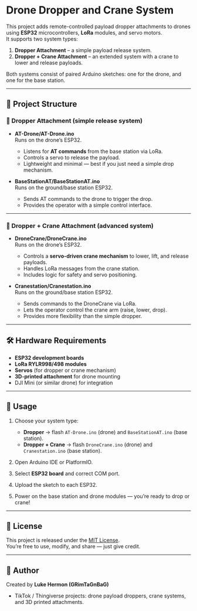# Drone Dropper and Crane System

This project adds remote-controlled payload dropper attachments to drones using **ESP32** microcontrollers, **LoRa** modules, and servo motors.  
It supports two system types:

1. **Dropper Attachment** – a simple payload release system.  
2. **Dropper + Crane Attachment** – an extended system with a crane to lower and release payloads.  

Both systems consist of paired Arduino sketches: one for the drone, and one for the base station.

---

## 📂 Project Structure

### 🔹 Dropper Attachment (simple release system)
- **AT-Drone/AT-Drone.ino**  
  Runs on the drone’s ESP32.  
  - Listens for **AT commands** from the base station via LoRa.  
  - Controls a servo to release the payload.  
  - Lightweight and minimal — best if you just need a simple drop mechanism.  

- **BaseStationAT/BaseStationAT.ino**  
  Runs on the ground/base station ESP32.  
  - Sends AT commands to the drone to trigger the drop.  
  - Provides the operator with a simple control interface.  

---

### 🔹 Dropper + Crane Attachment (advanced system)
- **DroneCrane/DroneCrane.ino**  
  Runs on the drone’s ESP32.  
  - Controls a **servo-driven crane mechanism** to lower, lift, and release payloads.  
  - Handles LoRa messages from the crane station.  
  - Includes logic for safety and servo positioning.  

- **Cranestation/Cranestation.ino**  
  Runs on the ground/base station ESP32.  
  - Sends commands to the DroneCrane via LoRa.  
  - Lets the operator control the crane arm (raise, lower, drop).  
  - Provides more flexibility than the simple dropper.  

---

## 🛠 Hardware Requirements
- **ESP32 development boards**  
- **LoRa RYLR998/498 modules**  
- **Servos** (for dropper or crane mechanism)  
- **3D-printed attachment** for drone mounting  
- DJI Mini (or similar drone) for integration  

---

## 🚀 Usage
1. Choose your system type:  
   - **Dropper** → flash `AT-Drone.ino` (drone) and `BaseStationAT.ino` (base station).  
   - **Dropper + Crane** → flash `DroneCrane.ino` (drone) and `Cranestation.ino` (base station).  

2. Open Arduino IDE or PlatformIO.  
3. Select **ESP32 board** and correct COM port.  
4. Upload the sketch to each ESP32.  
5. Power on the base station and drone modules — you’re ready to drop or crane!  

---

## 📜 License
This project is released under the [MIT License](LICENSE).  
You’re free to use, modify, and share — just give credit.  

---

## 👤 Author
Created by **Luke Hermon (GRimTaGnBaG)**  
- TikTok / Thingiverse projects: drone payload droppers, crane systems, and 3D printed attachments.  
